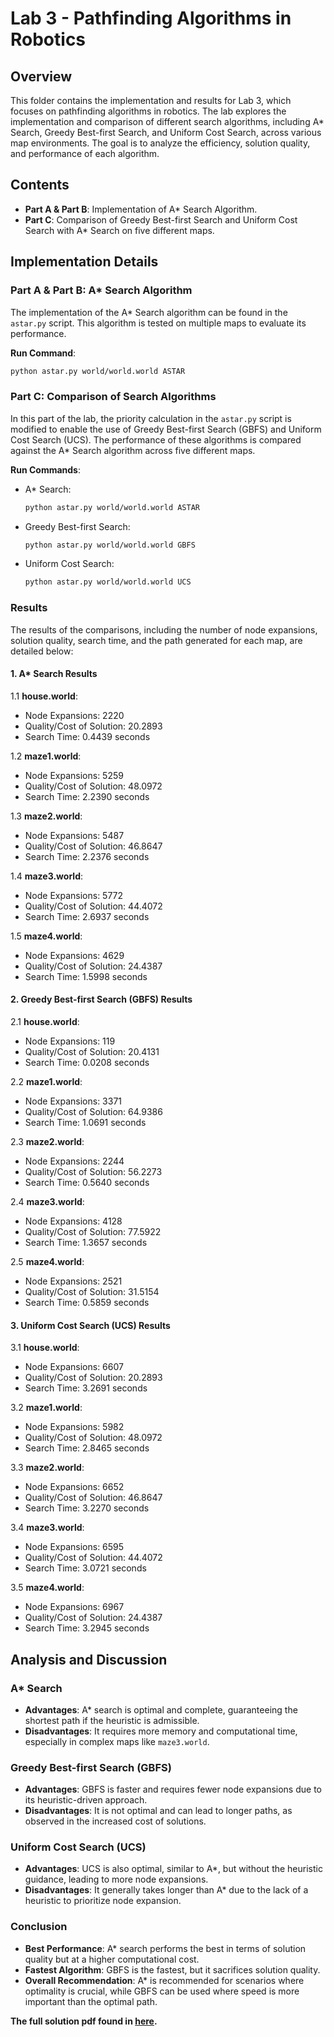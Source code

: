 
# Lab 3 - Pathfinding Algorithms in Robotics

## Overview 

This folder contains the implementation and results for Lab 3, which focuses on pathfinding algorithms in robotics. The lab explores the implementation and comparison of different search algorithms, including A* Search, Greedy Best-first Search, and Uniform Cost Search, across various map environments. The goal is to analyze the efficiency, solution quality, and performance of each algorithm.

## Contents

- **Part A & Part B**: Implementation of A* Search Algorithm.
- **Part C**: Comparison of Greedy Best-first Search and Uniform Cost Search with A* Search on five different maps.

## Implementation Details


### Part A & Part B: A* Search Algorithm

The implementation of the A* Search algorithm can be found in the `astar.py` script. This algorithm is tested on multiple maps to evaluate its performance.

**Run Command**:
```bash
python astar.py world/world.world ASTAR
```

### Part C: Comparison of Search Algorithms

In this part of the lab, the priority calculation in the `astar.py` script is modified to enable the use of Greedy Best-first Search (GBFS) and Uniform Cost Search (UCS). The performance of these algorithms is compared against the A* Search algorithm across five different maps.

**Run Commands**:
- A* Search:
  ```bash
  python astar.py world/world.world ASTAR
  ```
- Greedy Best-first Search:
  ```bash
  python astar.py world/world.world GBFS
  ```
- Uniform Cost Search:
  ```bash
  python astar.py world/world.world UCS
  ```

### Results

The results of the comparisons, including the number of node expansions, solution quality, search time, and the path generated for each map, are detailed below:

#### 1. A* Search Results

1.1 **house.world**:
- Node Expansions: 2220
- Quality/Cost of Solution: 20.2893
- Search Time: 0.4439 seconds

1.2 **maze1.world**:
- Node Expansions: 5259
- Quality/Cost of Solution: 48.0972
- Search Time: 2.2390 seconds

1.3 **maze2.world**:
- Node Expansions: 5487
- Quality/Cost of Solution: 46.8647
- Search Time: 2.2376 seconds

1.4 **maze3.world**:
- Node Expansions: 5772
- Quality/Cost of Solution: 44.4072
- Search Time: 2.6937 seconds

1.5 **maze4.world**:
- Node Expansions: 4629
- Quality/Cost of Solution: 24.4387
- Search Time: 1.5998 seconds

#### 2. Greedy Best-first Search (GBFS) Results

2.1 **house.world**:
- Node Expansions: 119
- Quality/Cost of Solution: 20.4131
- Search Time: 0.0208 seconds

2.2 **maze1.world**:
- Node Expansions: 3371
- Quality/Cost of Solution: 64.9386
- Search Time: 1.0691 seconds

2.3 **maze2.world**:
- Node Expansions: 2244
- Quality/Cost of Solution: 56.2273
- Search Time: 0.5640 seconds

2.4 **maze3.world**:
- Node Expansions: 4128
- Quality/Cost of Solution: 77.5922
- Search Time: 1.3657 seconds

2.5 **maze4.world**:
- Node Expansions: 2521
- Quality/Cost of Solution: 31.5154
- Search Time: 0.5859 seconds

#### 3. Uniform Cost Search (UCS) Results

3.1 **house.world**:
- Node Expansions: 6607
- Quality/Cost of Solution: 20.2893
- Search Time: 3.2691 seconds

3.2 **maze1.world**:
- Node Expansions: 5982
- Quality/Cost of Solution: 48.0972
- Search Time: 2.8465 seconds

3.3 **maze2.world**:
- Node Expansions: 6652
- Quality/Cost of Solution: 46.8647
- Search Time: 3.2270 seconds

3.4 **maze3.world**:
- Node Expansions: 6595
- Quality/Cost of Solution: 44.4072
- Search Time: 3.0721 seconds

3.5 **maze4.world**:
- Node Expansions: 6967
- Quality/Cost of Solution: 24.4387
- Search Time: 3.2945 seconds

## Analysis and Discussion

### A* Search
- **Advantages**: A* search is optimal and complete, guaranteeing the shortest path if the heuristic is admissible.
- **Disadvantages**: It requires more memory and computational time, especially in complex maps like `maze3.world`.

### Greedy Best-first Search (GBFS)
- **Advantages**: GBFS is faster and requires fewer node expansions due to its heuristic-driven approach.
- **Disadvantages**: It is not optimal and can lead to longer paths, as observed in the increased cost of solutions.

### Uniform Cost Search (UCS)
- **Advantages**: UCS is also optimal, similar to A*, but without the heuristic guidance, leading to more node expansions.
- **Disadvantages**: It generally takes longer than A* due to the lack of a heuristic to prioritize node expansion.

### Conclusion
- **Best Performance**: A* search performs the best in terms of solution quality but at a higher computational cost.
- **Fastest Algorithm**: GBFS is the fastest, but it sacrifices solution quality.
- **Overall Recommendation**: A* is recommended for scenarios where optimality is crucial, while GBFS can be used where speed is more important than the optimal path.



**The full solution pdf found in [here](Lab3.pdf).**

